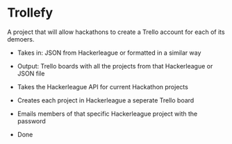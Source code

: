 Trollefy
========

A project that will allow hackathons to create a Trello account for each of its demoers.

- Takes in: JSON from Hackerleague or formatted in a similar way
- Output: Trello boards with all the projects from that Hackerleague or JSON file

- Takes the Hackerleague API for current Hackathon projects
- Creates each project in Hackerleague a seperate Trello board
- Emails members of that specific Hackerleague project with the password
- Done
